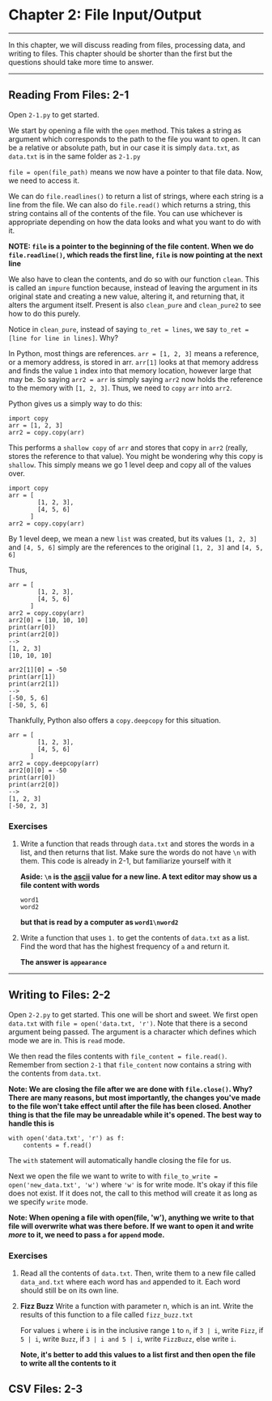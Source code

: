 # Chapter 2: File Input/Output  

***

In this chapter, we will discuss reading from files, processing data, and writing to files. This chapter should be shorter than the first but the questions should take more time to answer.

***

## Reading From Files: 2-1
Open `2-1.py` to get started.

We start by opening a file with the `open` method. This takes a string as argument which corresponds to the path to the file you want to open. It can be a relative or absolute path, but in our case it is simply `data.txt`, as `data.txt` is in the same folder as `2-1.py`

`file = open(file_path)` means we now have a pointer to that file data. Now, we need to access it.

We can do `file.readlines()` to return a list of strings, where each string is a line from the file. We can also do `file.read()` which returns a string, this string contains all of the contents of the file. You can use whichever is appropriate depending on how the data looks and what you want to do with it.

**NOTE: `file` is a pointer to the beginning of the file content. When we do `file.readline()`, which reads the first line, `file` is now pointing at the next line** 

We also have to clean the contents, and do so with our function `clean`. This is called an `impure` function because, instead of leaving the argument in its original state and creating a new value, altering it, and returning that, it alters the argument itself.
Present is also `clean_pure` and `clean_pure2` to see how to do this purely. 

Notice in `clean_pure`, instead of saying `to_ret = lines`, we say `to_ret = [line for line in lines]`. Why?

In Python, most things are references. `arr = [1, 2, 3]` means a reference, or a memory address, is stored in arr. `arr[1]` looks at that memory address and finds the value `1` index into that memory location, however large that may be. So saying
`arr2 = arr` is simply saying `arr2` now holds the reference to the memory with `[1, 2, 3]`. Thus, we need to `copy` `arr` into `arr2`.

Python gives us a simply way to do this:

```
import copy
arr = [1, 2, 3]
arr2 = copy.copy(arr)
```

This performs a `shallow copy` of `arr` and stores that copy in `arr2` (really, stores the reference to that value). You might be wondering why this copy is `shallow`. This simply means we go 1 level deep and copy all of the values over.

```
import copy
arr = [
        [1, 2, 3],
        [4, 5, 6]
      ]
arr2 = copy.copy(arr)
```

By 1 level deep, we mean a new `list` was created, but its values `[1, 2, 3]` and `[4, 5, 6]` simply are the references to the original `[1, 2, 3]` and `[4, 5, 6]`

Thus,

```
arr = [
        [1, 2, 3],
        [4, 5, 6]
      ]
arr2 = copy.copy(arr)
arr2[0] = [10, 10, 10]
print(arr[0])
print(arr2[0])
-->
[1, 2, 3]
[10, 10, 10]

arr2[1][0] = -50
print(arr[1])
print(arr2[1])
-->
[-50, 5, 6]
[-50, 5, 6]
```

Thankfully, Python also offers a `copy.deepcopy` for this situation.

```
arr = [
        [1, 2, 3],
        [4, 5, 6]
      ]
arr2 = copy.deepcopy(arr)
arr2[0][0] = -50
print(arr[0])
print(arr2[0])
-->
[1, 2, 3]
[-50, 2, 3]
```

### Exercises
1. Write a function that reads through `data.txt` and stores the words in a list, and then returns that list. Make sure the words do not have `\n` with them. This code is already in 2-1, but familiarize yourself with it

    **Aside: `\n` is the [ascii](https://www.asciitable.com) value for a new line. A text editor may show us a file content with words**
    ```
    word1
    word2
   ```
    **but that is read by a computer as `word1\nword2`**
    
2. Write a function that uses `1.` to get the contents of `data.txt` as a list. Find the word that has the highest frequency of `a` and return it.

    **The answer is `appearance`**

***
   
## Writing to Files: 2-2
Open `2-2.py` to get started. This one will be short and sweet. We first open `data.txt` with `file = open('data.txt, 'r')`. Note that there is a second argument being passed. The argument is a character which defines which mode we are in. This is `read` mode.

We then read the files contents with `file_content = file.read()`. Remember from section `2-1` that `file_content` now contains a string with the contents from `data.txt`. 

**Note: We are closing the file after we are done with `file.close()`. Why? There are many reasons, but most importantly, the changes you've made to the file won't take effect until after the file has been closed. Another thing is that the file may be unreadable while it's opened. The best way to handle this is**

```
with open('data.txt', 'r') as f:
    contents = f.read()
```

The `with` statement will automatically handle closing the file for us.

Next we open the file we want to write to with `file_to_write = open('new_data.txt', 'w')` where `'w'` is for write mode. It's okay if this file does not exist. If it does not, the call to this method will create it as long as we specify `write` mode.

**Note: When opening a file with open(file, 'w'), anything we write to that file will overwrite what was there before. If we want to open it and write *more* to it, we need to pass `a` for `append` mode.**

### Exercises
1. Read all the contents of `data.txt`. Then, write them to a new file called `data_and.txt` where each word has `and` appended to it. Each word should still be on its own line.

2. **Fizz Buzz** Write a function with parameter n, which is an int. Write the results of this function to a file called `fizz_buzz.txt`

    For values `i` where `i` is in the inclusive range `1` to `n`, if `3 | i`, write `Fizz`, if `5 | i`, write `Buzz`, if `3 | i and 5 | i`, write `FizzBuzz`, else write `i`.
    
    **Note, it's better to add this values to a list first and then open the file to write all the contents to it**
    
## CSV Files: 2-3